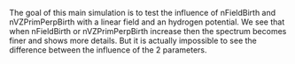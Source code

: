 The goal of this main simulation is to test the influence of nFieldBirth and nVZPrimPerpBirth with a linear field and an hydrogen potential.
We see that when nFieldBirth or nVZPrimPerpBirth increase then the spectrum becomes finer and shows more details.
But it is actually impossible to see the difference between the influence of the 2 parameters.
